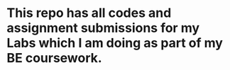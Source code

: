 # This repo has all codes and assignment submissions for my Labs which I am doing as part of my BE coursework.
